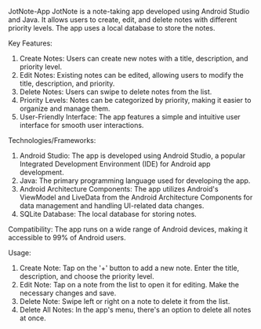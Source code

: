 JotNote-App
JotNote is a note-taking app developed using Android Studio and Java. It allows users to create, edit, and delete notes with different priority levels. The app uses a local database to store the notes.

Key Features:
1. Create Notes: Users can create new notes with a title, description, and priority level.
2. Edit Notes: Existing notes can be edited, allowing users to modify the title, description, and priority.
3. Delete Notes: Users can swipe to delete notes from the list.
4. Priority Levels: Notes can be categorized by priority, making it easier to organize and manage them.
5. User-Friendly Interface: The app features a simple and intuitive user interface for smooth user interactions.

Technologies/Frameworks:
1. Android Studio: The app is developed using Android Studio, a popular Integrated Development Environment (IDE) for Android app development.
2. Java: The primary programming language used for developing the app.
3. Android Architecture Components: The app utilizes Android's ViewModel and LiveData from the Android Architecture Components for data management and handling UI-related data changes.
4. SQLite Database: The local database for storing notes.

Compatibility:
The app runs on a wide range of Android devices, making it accessible to 99% of Android users.

Usage:
1. Create Note: Tap on the '+' button to add a new note. Enter the title, description, and choose the priority level.
2. Edit Note: Tap on a note from the list to open it for editing. Make the necessary changes and save.
3. Delete Note: Swipe left or right on a note to delete it from the list.
4. Delete All Notes: In the app's menu, there's an option to delete all notes at once.

